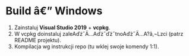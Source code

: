 # Build â€” Windows

1. Zainstaluj **Visual Studio 2019** + **vcpkg**.
2. W vcpkg doinstaluj zaleAďż˝Ä…Aďż˝ďż˝tnoAďż˝Ä…A?â‚¬Lzci (patrz README projektu).
3. Kompilacja wg instrukcji repo (tu wklej swoje komendy 1:1).
